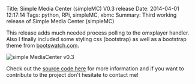 Title: Simple Media Center (simpleMC) V0.3 release
Date: 2014-04-01 12:17:14
Tags: python, RPi, simpleMC, xbmc
Summary: Third working release of Simple Media Center (simpleMC)

This release adds much needed process polling to the omxplayer handler. Also I finally included some styling css (bootstrap) as well as a bootstrap theme from [bootswatch.com](bootswatch.com).

![simple MediaCenter v0.3]({filename}/images/simpleMediaServer_v0_3.PNG "simpleMediaCenter v0.3") 

Check out the [source code here](https://github.com/ingwinlu/simpleMediaCenter) for more information and if you want to contribute to the project don't hesitate to contact me!
